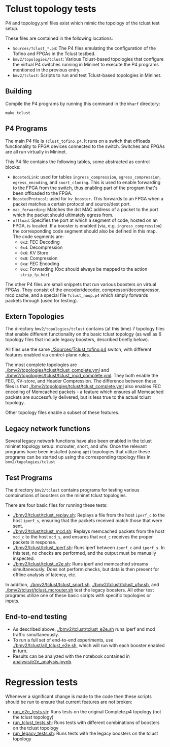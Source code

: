 # Tclust topology tests

P4 and topology.yml files exist which mimic the topology of the tclust test setup.

These files are contained in the following locations:

* `Sources/Tclust_*.p4`: The P4 files emulating the configuration of the Tofino and FPGAs in the Tclust testbed.
* `bmv2/topologies/tclust`: Various Tclust-based topologies that configure the virtual P4 switches running in Mininet to execute the P4 programs mentioned in the previous entry.
* `bmv2/tclust`: Scripts to run and test Tclust-based topologies in Mininet.


## Building

Compile the P4 programs by running this command in the `Wharf` directory:
```
make tclust
```


## P4 Programs

The main P4 file is `Tclust_tofino.p4`. It runs on a switch that offloads
functionality to FPGA devices connected to the switch.
Switches and FPGAs are all run virtually in Mininet.

This P4 file contains the following tables, some abstracted as control blocks:
* `BoostedLink`: used for tables `ingress_compression`, `egress_compression`, `egress_encoding`,
  and `snort_cloning`.
  This is used to enable forwarding to the FPGA from the switch, thus enabling part of the program that's been offloaded to the FPGA.
* `BoostedProtocol`: used for `kv_booster`. This forwards to an FPGA when a packet matches a certain
  protocol and source/dest port.
* `mac_forwarding`: Matches the dst MAC address of a packet to the port which the packet should
  ultimately egress from.
* `offload`: Specifies the port at which a segment of code, hosted on an FPGA, is located.
  If a booster is enabled (via, e.g. `ingress_compression`) the corresponding code segment should
  also be defined in this map.
  The code segments are:
  * `0x2`: FEC Decoding
  * `0x4`: Decompression
  * `0x6`: KV Store
  * `0x8`: Compression
  * `0xa`: FEC Encoding
  * `0xc`: Forwarding (0xc should always be mapped to the action `strip_fp_hdr`)

The other P4 files are small snippets that run various boosters on virtual FPGAs.
They consist of the encoder/decoder, compressor/decompressor, mcd cache, and a special
file `Tclust_noop.p4` which simply forwards packets through (used for testing).


## Extern Topologies

The directory `bmv2/topologies/tclust` contains (at this time) 7 topology files that enable
different functionality on the basic tclust topology (as well as 6 topology files that
include legacy boosters, described briefly below).

All files use the same [./Sources/Tclust_tofino.p4](./Sources/Tclust_tofino.p4) switch, with different features enabled
via control-plane rules.

The most complete topologies are [./bmv2/topologies/tclust/tclust_complete.yml](./bmv2/topologies/tclust/tclust_complete.yml) and
[./bmv2/topologies/tclust/tclust_mcd_complete.yml](./bmv2/topologies/tclust/tclust_mcd_complete.yml).
They both enable the FEC, KV-store, and Header Compression. The difference
between these files is that
[./bmv2/topologies/tclust/tclust_complete.yml](./bmv2/topologies/tclust/tclust_complete.yml)
also enables FEC encoding of Memcached packets - a feature which ensures all
Memcached packets are successfully delivered, but is less true to the actual
tclust topology.

Other topology files enable a subset of these features.


## Legacy network functions

Several legacy network functions have also been enabled in the tclust mininet topology setup:
mcrouter, snort, and ufw.
Once the relevant programs have been installed (using `apt`) topologies that utilize these programs
can be started up using the corresponding topology files in `bmv2/topologies/tclust`


## Test Programs

The directory `bmv2/tclust` contains programs for testing various combinations of
boosters on the mininet tclust topologies.

There are four basic files for running these tests:
* [./bmv2/tclust/tclust_replay.sh](./bmv2/tclust/tclust_replay.sh): Replays a file from the host `iperf_c` to the host `iperf_s`, ensuring that the packets received match those that were sent.
* [./bmv2/tclust/tclust_mcd.sh](./bmv2/tclust/tclust_mcd.sh): Replays memcached packets from the host `mcd_c` to the host `mcd_s`, and ensures that `mcd_c` receives the proper packets in response.
* [./bmv2/tclust/tclust_iperf.sh](./bmv2/tclust/tclust_iperf.sh): Runs iperf between `iperf_c` and `iperf_s`. In this test, no checks are
performed, and the output must be manually inspected.
* [./bmv2/tclust/tclust_e2e.sh](./bmv2/tclust/tclust_e2e.sh): Runs iperf and memcached streams simultaneously. Does not perform checks,
but data is then present for offline analysis of latency, etc.

In addition, [./bmv2/tclust/tclust_snort.sh](./bmv2/tclust/tclust_snort.sh), [./bmv2/tclust/tclust_ufw.sh](./bmv2/tclust/tclust_ufw.sh),
 and [./bmv2/tclust/tclust_mcrouter.sh](./bmv2/tclust/tclust_mcrouter.sh) test the legacy boosters.
All other test programs utilize one of these basic scripts with specific topologies or inputs.


## End-to-end testing

* As described above, [./bmv2/tclust/tclust_e2e.sh](./bmv2/tclust/tclust_e2e.sh) runs iperf and mcd traffic simultaneously.
* To run a full  set of end-to-end experiments, use [./bmv2/tclust/all_tclust_e2e.sh](./bmv2/tclust/all_tclust_e2e.sh), which will
run with each booster enabled in turn.
* Results can be analyzed with the notebook contained in [analysis/e2e_analysis.ipynb](analysis/e2e_analysis.ipynb).


# Regression tests

Whenever a significant change is made to the code then these scripts should be
run to ensure that current features are not broken:

* [run_e2e_tests.sh](run_e2e_tests.sh): Runs tests on the original Complete.p4 topology (not the tclust topology)
* [run_tclust_tests.sh](run_tclust_tests.sh): Runs tests with different combinations of boosters on the tclust topology
* [run_legacy_tests.sh](run_legacy_tests.sh): Runs tests with the legacy boosters on the tclust topology
